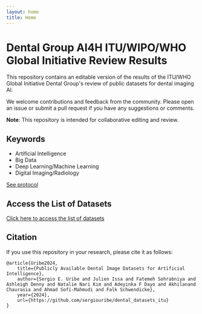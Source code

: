 ```yaml
---
layout: home
title: Home
---
```


# Dental Group AI4H ITU/WIPO/WHO Global Initiative Review Results

This repository contains an editable version of the results of the ITU/WHO Global Initiative Dental Group's review of public datasets for dental imaging AI.

We welcome contributions and feedback from the community. Please open an issue or submit a pull request if you have any suggestions or comments.

**Note**: This repository is intended for collaborative editing and review.

## Keywords
- Artificial Intelligence
- Big Data
- Deep Learning/Machine Learning
- Digital Imaging/Radiology

[See protocol](#)

## Access the List of Datasets
[Click here to access the list of datasets](#)

## Citation

If you use this repository in your research, please cite it as follows:

```plaintext
@article{Uribe2024,
    title={Publicly Available Dental Image Datasets for Artificial Intelligence},
    author={Sergio E. Uribe and Julien Issa and Fatemeh Sohrabniya and Ashleigh Denny and Natalie Nari Kim and Adeyinka F Dayo and Akhilanand Chaurasia and Ahmad Sofi-Mahmudi and Falk Schwendicke},
    year={2024},
    url={https://github.com/sergiouribe/dental_datasets_itu}
}
